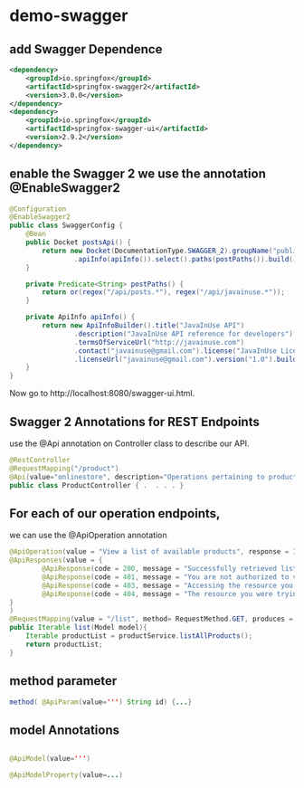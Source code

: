 # demo-swagger

## add Swagger Dependence

```xml
<dependency>
    <groupId>io.springfox</groupId>
    <artifactId>springfox-swagger2</artifactId>
    <version>3.0.0</version>
</dependency>
<dependency>
    <groupId>io.springfox</groupId>
    <artifactId>springfox-swagger-ui</artifactId>
    <version>2.9.2</version>
</dependency>
```

## enable the Swagger 2 we use the annotation @EnableSwagger2
```java
@Configuration
@EnableSwagger2
public class SwaggerConfig { 
    @Bean
	public Docket postsApi() {
		return new Docket(DocumentationType.SWAGGER_2).groupName("public-api")
				.apiInfo(apiInfo()).select().paths(postPaths()).build();
	}

	private Predicate<String> postPaths() {
		return or(regex("/api/posts.*"), regex("/api/javainuse.*"));
	}

	private ApiInfo apiInfo() {
		return new ApiInfoBuilder().title("JavaInUse API")
				.description("JavaInUse API reference for developers")
				.termsOfServiceUrl("http://javainuse.com")
				.contact("javainuse@gmail.com").license("JavaInUse License")
				.licenseUrl("javainuse@gmail.com").version("1.0").build();
	}
}
```

Now go to http://localhost:8080/swagger-ui.html.


## Swagger 2 Annotations for REST Endpoints
 use the @Api annotation on Controller class to describe our API.
```java
@RestController 
@RequestMapping("/product") 
@Api(value="onlinestore", description="Operations pertaining to products in Online Store") 
public class ProductController { .  . . . }
```

## For each of our operation endpoints, 
we can use the @ApiOperation annotation 

```java
@ApiOperation(value = "View a list of available products", response = Iterable.class)
@ApiResponses(value = {
        @ApiResponse(code = 200, message = "Successfully retrieved list"),
        @ApiResponse(code = 401, message = "You are not authorized to view the resource"),
        @ApiResponse(code = 403, message = "Accessing the resource you were trying to reach is forbidden"),
        @ApiResponse(code = 404, message = "The resource you were trying to reach is not found")
}
)
@RequestMapping(value = "/list", method= RequestMethod.GET, produces = "application/json")
public Iterable list(Model model){
    Iterable productList = productService.listAllProducts();
    return productList;
}
```

## method parameter
```java
method( @ApiParam(value=''') String id) {...}
```

## model Annotations
```java

@ApiModel(value=''')

@ApiModelProperty(value=...)
```



